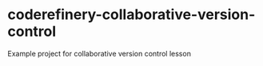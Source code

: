 # coderefinery-collaborative-version-control
Example project for collaborative version control lesson
